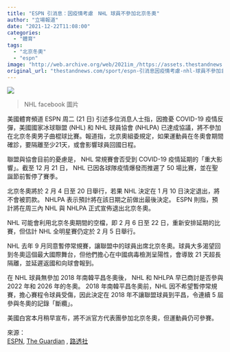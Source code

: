 ```yaml
---
title: "ESPN 引消息：因疫情考慮　NHL 球員不參加北京冬奧"
author: "立場報道"
date: "2021-12-22T11:08:00"
categories:
  - "體育"
tags:
  - "北京冬奧"
  - "espn"
image: "http://web.archive.org/web/2021im_/https://assets.thestandnews.com/media/photos/268479484_10158309331002466_200358432398424484_n.jpg"
original_url: "thestandnews.com/sport/espn-引消息因疫情考慮-nhl-球員不參加北京冬奧"
---
```

![](http://web.archive.org/web/2021im_/https://assets.thestandnews.com/media/photos/268479484_10158309331002466_200358432398424484_n.jpg)
> NHL facebook 圖片

美國體育頻道 ESPN 周二 (21 日) 引述多位消息人士指，因擔憂 COVID-19 疫情反彈，美國國家冰球聯盟 (NHL) 和 NHL 球員協會 (NHLPA) 已達成協議，將不參加在北京冬奧男子曲棍球比賽。報道指，北京奧組委規定，如果運動員在冬奧會期間確診，要隔離至少21天，或會影響球員回國日程。

聯盟與協會目前的憂慮是， NHL 常規賽會否受到 COVID-19 疫情延期的「重大影響」。截至 12 月 21 日， NHL 已因各球隊疫情爆發而推遲了 50 場比賽，並在聖誕節前暫停了賽季。

北京冬奧將於 2 月 4 日至 20 日舉行，若果 NHL 決定在 1 月 10 日決定退出，將不會被罰款。 NHLPA 表示預計將在該日期之前做出最後決定。 ESPN 則指，預計將在周三內 NHL 與 NHLPA 正式宣佈退出北京冬奧。

NHL 可能會利用北京冬奧期間的空檔，即 2 月 6 日至 22 日，重新安排延期的比賽，但估計 NHL 全明星賽仍定於 2 月 5 日舉行。

NHL 去年 9 月同意暫停常規賽，讓聯盟中的球員出席北京冬奧。球員大多渴望回到冬奧這個最大國際舞台，但他們擔心在中國病毒檢測呈陽性，會導致 21 天超長隔離，並延遲返國和向球會報到。

在 NHL 球員無參加 2018 年南韓平昌冬奧後， NHL 和 NHLPA 早已商討是否參與 2022 年和 2026 年的冬奧。 2018 年南韓平昌冬奧前，NHL 因不希望暫停常規賽，擔心賽程令球員受傷，因此決定在 2018 年不讓聯盟球員到平昌，令連續 5 屆參與冬奧的記錄「斷纜」。

美國白宮本月稍早宣布，將不派官方代表團參加北京冬奧，但運動員仍可參賽。

來源：  
[ESPN](http://web.archive.org/web/20211222154340/https://www.espn.com/nhl/story/_/id/32918026/sources-nhl-not-going-olympics-due-covid), [The Guardian](http://web.archive.org/web/20211222154340/https://www.theguardian.com/sport/2021/dec/21/nhl-players-skipping-beijing-winter-olympics) , [路透社](http://web.archive.org/web/20211222154340/https://sports.yahoo.com/olympics-nhl-decides-against-competing-202028422.html)